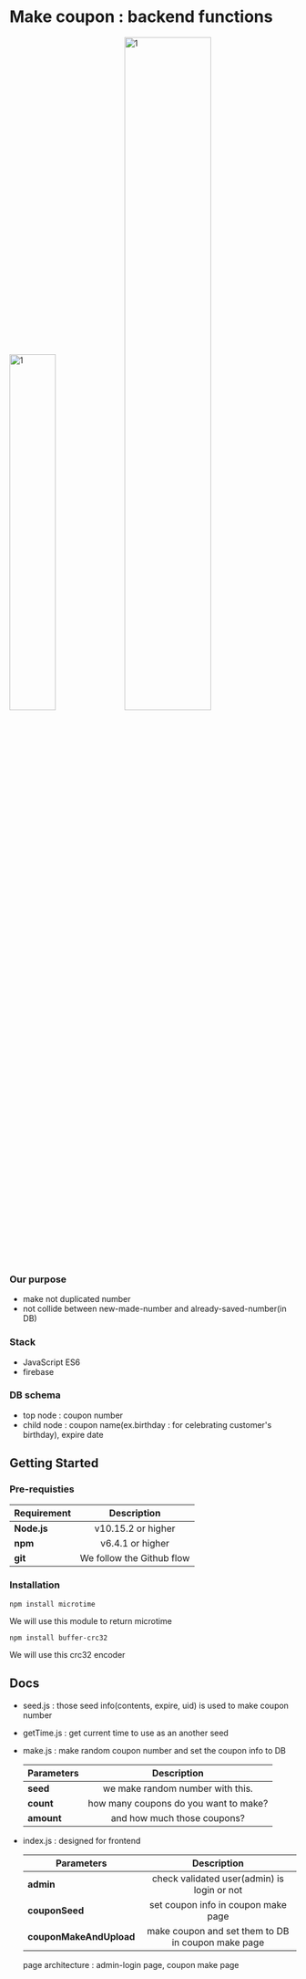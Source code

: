 # Make coupon : backend functions
<img src="https://user-images.githubusercontent.com/53554014/81337293-c083e000-90e5-11ea-890f-81846c376ac4.png" width="40%" height="40%" title="coupon" alt="1"></img><img src="https://user-images.githubusercontent.com/53554014/81337543-1eb0c300-90e6-11ea-8ec3-2b84db42ee13.jpg" width="55%" height="55%" title="db" alt="1"></img>


### Our purpose
 * make not duplicated number
 * not collide between new-made-number and already-saved-number(in DB) 

### Stack
 * JavaScript ES6
 * firebase
 
### DB schema
 * top node : coupon number
 * child node : coupon name(ex.birthday : for celebrating customer's birthday), expire date

## Getting Started

### Pre-requisties
|  <center>Requirement</center> |  <center>Description</center> |  
|:--------|:--------:|
|**Node.js** | <center>v10.15.2 or higher</center> |
|**npm** | <center>v6.4.1 or higher</center> |
|**git** | <center>We follow the Github flow</center> |
 
### Installation
```
npm install microtime
```
We will use this module to return microtime

```
npm install buffer-crc32
```
We will use this crc32 encoder

## Docs
* seed.js : those seed info(contents, expire, uid) is used to make coupon number

* getTime.js : get current time to use as an another seed

* make.js : make random coupon number and set the coupon info to DB

  |  <center>Parameters</center> |  <center>Description</center> |  
  |:--------|:--------:|
  |**seed** | <center>we make random number with this.</center> |
  |**count** | <center>how many coupons do you want to make?</center> |
  |**amount** | <center>and how much those coupons?</center> |
 
* index.js : designed for frontend

  |  <center>Parameters</center> |  <center>Description</center> |     
  |:--------|:--------:|
  |**admin** | check validated user(admin) is login or not |
  |**couponSeed** | set coupon info in coupon make page |
  |**couponMakeAndUpload** | make coupon and set them to DB in coupon make page |
  
  page architecture : admin-login page, coupon make page
